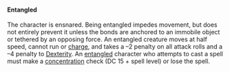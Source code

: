 #### Entangled
The character is ensnared. Being entangled impedes movement, but does not entirely prevent it unless the bonds are anchored to an immobile object or tethered by an opposing force. An entangled creature moves at half speed, cannot run or [charge](https://www.d20pfsrd.com/gamemastering/combat#TOC-Charge), and takes a –2 penalty on all attack rolls and a –4 penalty to [Dexterity](https://www.d20pfsrd.com/basics-ability-scores/ability-scores#TOC-Dexterity-Dex-). An [entangled](https://www.d20pfsrd.com/gamemastering/Conditions/#TOC-Entangled) character who attempts to cast a spell must make a [concentration](https://www.d20pfsrd.com/magic#TOC-Concentration) check (DC 15 + spell level) or lose the spell.